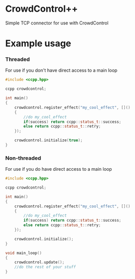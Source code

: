 # CrowdControl++
Simple TCP connector for use with CrowdControl

# Example usage

### Threaded
For use if you don't have direct access to a main loop
```cpp
#include <ccpp.hpp>

ccpp crowdcontrol;

int main()
{
    crowdcontrol.register_effect("my_cool_effect", []()
    {
        //do my_cool_effect
        if(success) return ccpp::status_t::success;
        else return ccpp::status_t::retry;
    });

    crowdcontrol.initialize(true);
}
```

### Non-threaded
For use if you do have direct access to a main loop
```cpp
#include <ccpp.hpp>

ccpp crowdcontrol;

int main()
{
    crowdcontrol.register_effect("my_cool_effect", []()
    {
        //do my_cool_effect
        if(success) return ccpp::status_t::success;
        else return ccpp::status_t::retry;
    });

    crowdcontrol.initialize();
}

void main_loop()
{
    crowdcontrol.update();
    //do the rest of your stuff
}
```
